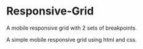 # Responsive-Grid
A mobile responsive grid with 2 sets of breakpoints.

A simple mobile responsive grid using html and css.
